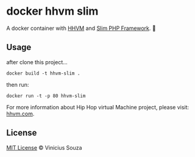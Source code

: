 # docker hhvm slim

A docker container with [HHVM](http://www.hhvm.com) and [Slim PHP Framework](http://www.slimframework.com). :whale:

## Usage

after clone this project...

```
docker build -t hhvm-slim .
```

then run:

```
docker run -t -p 80 hhvm-slim
```

For more information about Hip Hop virtual Machine project, please visit: [hhvm.com](http://www.hhvm.com).

## License

[MIT License](http://vsouza.mit-license.org/) © Vinicius Souza
